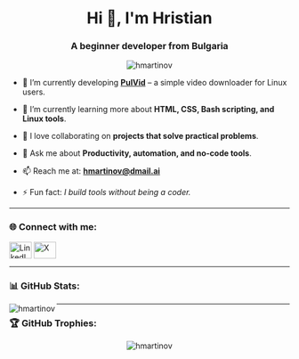 <h1 align="center">Hi 👋, I'm Hristian</h1>
<h3 align="center">A beginner developer from Bulgaria</h3>

<p align="center">
  <img src="https://komarev.com/ghpvc/?username=hmartinov&label=Profile%20views&color=0e75b6&style=flat" alt="hmartinov" />
</p>

- 🔭 I’m currently developing **[PulVid](https://github.com/hmartinov/pulvid)** – a simple video downloader for Linux users.

- 🌱 I’m currently learning more about **HTML, CSS, Bash scripting, and Linux tools**.

- 👯 I love collaborating on **projects that solve practical problems**.

- 💬 Ask me about **Productivity, automation, and no-code tools**.

- 📫 Reach me at: **hmartinov@dmail.ai**

- ⚡ Fun fact: *I build tools without being a coder.*

---

### 🌐 Connect with me:
<p align="left">
<a href="https://linkedin.com/in/hmartinov" target="blank"><img align="center" src="https://cdn.jsdelivr.net/npm/simple-icons@v5/icons/linkedin.svg" alt="LinkedIn" height="30" width="40" /></a>
<a href="https://x.com/hmartinovv" target="blank"><img align="center" src="https://static.cdnlogo.com/logos/x/9/x.svg" alt="X" height="30" width="40" /></a>
</p>

---

### 📊 GitHub Stats:
<p>
  <img align="left" src="https://github-readme-stats.vercel.app/api?username=hmartinov&show_icons=true&locale=en" alt="hmartinov" />
</p>

---

### 🏆 GitHub Trophies:
<p align="center">
  <img src="https://github-profile-trophy.vercel.app/?username=hmartinov" alt="hmartinov" />
</p>

